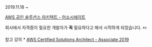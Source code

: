 2019.11.18 ~

[AWS 공인 솔루션스 아키텍트 - 어소시에이트](https://aws.amazon.com/ko/certification/certified-solutions-architect-associate/)

회사에서 자격증이 필요한 개발자가 **꼭** 필요하다고 해서 시작하게 되었습니다. :pencil2:

참고 강의 
    * [AWS Certified Solutions Architect - Associate 2019](https://www.udemy.com/course/aws-certified-solutions-architect-associate/)